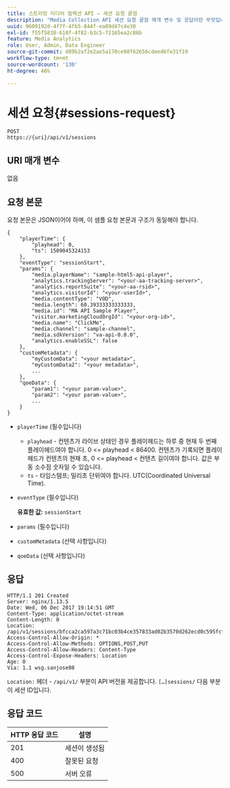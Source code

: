 ```yaml
---
title: 스트리밍 미디어 컬렉션 API — 세션 요청 끝점
description: "Media Collection API 세션 요청 끝점 매개 변수 및 응답이란 무엇입니까?"
uuid: 9609192d-4f7f-4fb5-844f-ea89d47c4e30
exl-id: f55f5838-610f-4f82-b3c5-72165ea2c86b
feature: Media Analytics
role: User, Admin, Data Engineer
source-git-commit: d89b2af2e2ae5a170ce98f62656cdeed6fe31f19
workflow-type: tm+mt
source-wordcount: '130'
ht-degree: 46%

---
```


# 세션 요청{#sessions-request}

```
POST 
https://{uri}/api/v1/sessions
```

## URI 매개 변수

없음

## 요청 본문

요청 본문은 JSON이어야 하며, 이 샘플 요청 본문과 구조가 동일해야 합니다.

```
{ 
    "playerTime": { 
        "playhead": 0, 
        "ts": 1509045324153 
    }, 
    "eventType": "sessionStart", 
    "params": { 
        "media.playerName": "sample-html5-api-player", 
        "analytics.trackingServer": "<your-aa-tracking-server>", 
        "analytics.reportSuite": "<your-aa-rsid>", 
        "analytics.visitorId": "<your-userId>", 
        "media.contentType": "VOD", 
        "media.length": 60.39333333333333, 
        "media.id": "MA API Sample Player", 
        "visitor.marketingCloudOrgId": "<your-org-id>", 
        "media.name": "ClickMe", 
        "media.channel": "sample-channel", 
        "media.sdkVersion": "va-api-0.0.0", 
        "analytics.enableSSL": false 
    }, 
    "customMetadata": { 
        "myCustomData": "<your metadata>", 
        "myCustomData2": "<your metadata>", 
        ... 
    }, 
    "qoeData": { 
        "param1": "<your param-value>", 
        "param2": "<your param-value>", 
        ... 
    } 
}
```

* `playerTime` (필수입니다)
   * `playhead` - 컨텐츠가 라이브 상태인 경우 플레이헤드는 하루 중 현재 두 번째 플레이헤드여야 합니다. 0 &lt;= playhead &lt; 86400. 컨텐츠가 기록되면 플레이헤드가 컨텐츠의 현재 초, 0 &lt;= playhead &lt; 컨텐츠 길이여야 합니다. 값은 부동 소수점 숫자일 수 있습니다.
   * `ts` - 타임스탬프; 밀리초 단위여야 합니다. UTC(Coordinated Universal Time).
* `eventType` (필수입니다)

   **유효한 값:** `sessionStart`
* `params` (필수입니다)
* `customMetadata` (선택 사항입니다)
* `qoeData` (선택 사항입니다)

## 응답

```
HTTP/1.1 201 Created 
Server: nginx/1.13.5 
Date: Wed, 06 Dec 2017 19:14:51 GMT 
Content-Type: application/octet-stream 
Content-Length: 0 
Location: /api/v1/sessions/bfcca2ca597a3c71bc03b4ce357833ad02b3570d262ecd0c595fcf8f2ae4df58 
Access-Control-Allow-Origin: * 
Access-Control-Allow-Methods: OPTIONS,POST,PUT 
Access-Control-Allow-Headers: Content-Type 
Access-Control-Expose-Headers: Location 
Age: 0 
Via: 1.1 wsg.sanjose08
```

`Location:` 헤더 - `/api/v1/` 부분이 API 버전을 제공합니다. `[…]sessions/` 다음 부분이 세션 ID입니다.

## 응답 코드

| HTTP 응답 코드 | 설명 |
|---|---|
| 201 | 세션이 생성됨 |
| 400 | 잘못된 요청 |
| 500 | 서버 오류 |
